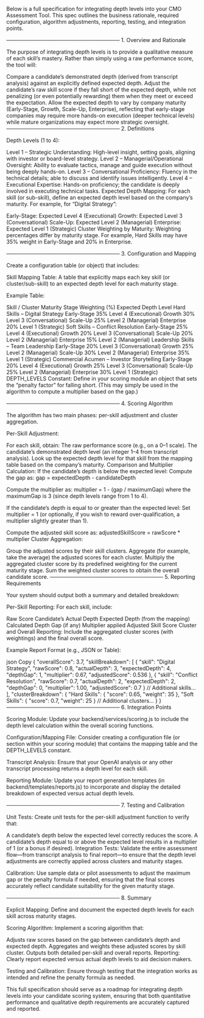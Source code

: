 Below is a full specification for integrating depth levels into your CMO Assessment Tool. This spec outlines the business rationale, required configuration, algorithm adjustments, reporting, testing, and integration points.

────────────────────────────── 1. Overview and Rationale

The purpose of integrating depth levels is to provide a qualitative measure of each skill’s mastery. Rather than simply using a raw performance score, the tool will:

Compare a candidate’s demonstrated depth (derived from transcript analysis) against an explicitly defined expected depth.
Adjust the candidate’s raw skill score if they fall short of the expected depth, while not penalizing (or even potentially rewarding) them when they meet or exceed the expectation.
Allow the expected depth to vary by company maturity (Early-Stage, Growth, Scale-Up, Enterprise), reflecting that early-stage companies may require more hands-on execution (deeper technical levels) while mature organizations may expect more strategic oversight.
────────────────────────────── 2. Definitions

Depth Levels (1 to 4):

Level 1 – Strategic Understanding:
High-level insight, setting goals, aligning with investor or board-level strategy.
Level 2 – Managerial/Operational Oversight:
Ability to evaluate tactics, manage and guide execution without being deeply hands-on.
Level 3 – Conversational Proficiency:
Fluency in the technical details; able to discuss and identify issues intelligently.
Level 4 – Executional Expertise:
Hands-on proficiency; the candidate is deeply involved in executing technical tasks.
Expected Depth Mapping:
For each skill (or sub-skill), define an expected depth level based on the company’s maturity. For example, for “Digital Strategy”:

Early-Stage: Expected Level 4 (Executional)
Growth: Expected Level 3 (Conversational)
Scale-Up: Expected Level 2 (Managerial)
Enterprise: Expected Level 1 (Strategic)
Cluster Weighting by Maturity:
Weighting percentages differ by maturity stage. For example, Hard Skills may have 35% weight in Early-Stage and 20% in Enterprise.

────────────────────────────── 3. Configuration and Mapping

Create a configuration table (or object) that includes:

Skill Mapping Table:
A table that explicitly maps each key skill (or cluster/sub-skill) to an expected depth level for each maturity stage.

Example Table:

Skill / Cluster Maturity Stage Weighting (%) Expected Depth Level
Hard Skills – Digital Strategy Early-Stage 35% Level 4 (Executional)
Growth 30% Level 3 (Conversational)
Scale-Up 25% Level 2 (Managerial)
Enterprise 20% Level 1 (Strategic)
Soft Skills – Conflict Resolution Early-Stage 25% Level 4 (Executional)
Growth 20% Level 3 (Conversational)
Scale-Up 20% Level 2 (Managerial)
Enterprise 15% Level 2 (Managerial)
Leadership Skills – Team Leadership Early-Stage 20% Level 3 (Conversational)
Growth 25% Level 2 (Managerial)
Scale-Up 30% Level 2 (Managerial)
Enterprise 35% Level 1 (Strategic)
Commercial Acumen – Investor Storytelling Early-Stage 20% Level 4 (Executional)
Growth 25% Level 3 (Conversational)
Scale-Up 25% Level 2 (Managerial)
Enterprise 30% Level 1 (Strategic)
DEPTH_LEVELS Constant:
Define in your scoring module an object that sets the “penalty factor” for falling short. (This may simply be used in the algorithm to compute a multiplier based on the gap.)

────────────────────────────── 4. Scoring Algorithm

The algorithm has two main phases: per-skill adjustment and cluster aggregation.

Per-Skill Adjustment:

For each skill, obtain:
The raw performance score (e.g., on a 0–1 scale).
The candidate’s demonstrated depth level (an integer 1–4 from transcript analysis).
Look up the expected depth level for that skill from the mapping table based on the company’s maturity.
Comparison and Multiplier Calculation:
If the candidate’s depth is below the expected level:
Compute the gap as:
gap = expectedDepth - candidateDepth

Compute the multiplier as:
multiplier = 1 - (gap / maximumGap)
where the maximumGap is 3 (since depth levels range from 1 to 4).

If the candidate’s depth is equal to or greater than the expected level:
Set multiplier = 1 (or optionally, if you wish to reward over-qualification, a multiplier slightly greater than 1).

Compute the adjusted skill score as:
adjustedSkillScore = rawScore \* multiplier
Cluster Aggregation:

Group the adjusted scores by their skill clusters.
Aggregate (for example, take the average) the adjusted scores for each cluster.
Multiply the aggregated cluster score by its predefined weighting for the current maturity stage.
Sum the weighted cluster scores to obtain the overall candidate score.
────────────────────────────── 5. Reporting Requirements

Your system should output both a summary and detailed breakdown:

Per-Skill Reporting:
For each skill, include:

Raw Score
Candidate’s Actual Depth
Expected Depth (from the mapping)
Calculated Depth Gap (if any)
Multiplier applied
Adjusted Skill Score
Cluster and Overall Reporting:
Include the aggregated cluster scores (with weightings) and the final overall score.

Example Report Format (e.g., JSON or Table):

json
Copy
{
"overallScore": 3.7,
"skillBreakdown": [
{
"skill": "Digital Strategy",
"rawScore": 0.8,
"actualDepth": 3,
"expectedDepth": 4,
"depthGap": 1,
"multiplier": 0.67,
"adjustedScore": 0.536
},
{
"skill": "Conflict Resolution",
"rawScore": 0.7,
"actualDepth": 2,
"expectedDepth": 2,
"depthGap": 0,
"multiplier": 1.00,
"adjustedScore": 0.7
}
// Additional skills...
],
"clusterBreakdown": {
"Hard Skills": { "score": 0.65, "weight": 35 },
"Soft Skills": { "score": 0.7, "weight": 25 }
// Additional clusters...
}
}
────────────────────────────── 6. Integration Points

Scoring Module:
Update your backend/services/scoring.js to include the depth level calculation within the overall scoring functions.

Configuration/Mapping File:
Consider creating a configuration file (or section within your scoring module) that contains the mapping table and the DEPTH_LEVELS constant.

Transcript Analysis:
Ensure that your OpenAI analysis or any other transcript processing returns a depth level for each skill.

Reporting Module:
Update your report generation templates (in backend/templates/reports.js) to incorporate and display the detailed breakdown of expected versus actual depth levels.

────────────────────────────── 7. Testing and Calibration

Unit Tests:
Create unit tests for the per-skill adjustment function to verify that:

A candidate’s depth below the expected level correctly reduces the score.
A candidate’s depth equal to or above the expected level results in a multiplier of 1 (or a bonus if desired).
Integration Tests:
Validate the entire assessment flow—from transcript analysis to final report—to ensure that the depth level adjustments are correctly applied across clusters and maturity stages.

Calibration:
Use sample data or pilot assessments to adjust the maximum gap or the penalty formula if needed, ensuring that the final scores accurately reflect candidate suitability for the given maturity stage.

────────────────────────────── 8. Summary

Explicit Mapping:
Define and document the expected depth levels for each skill across maturity stages.

Scoring Algorithm:
Implement a scoring algorithm that:

Adjusts raw scores based on the gap between candidate’s depth and expected depth.
Aggregates and weights these adjusted scores by skill cluster.
Outputs both detailed per-skill and overall reports.
Reporting:
Clearly report expected versus actual depth levels to aid decision makers.

Testing and Calibration:
Ensure through testing that the integration works as intended and refine the penalty formula as needed.

This full specification should serve as a roadmap for integrating depth levels into your candidate scoring system, ensuring that both quantitative performance and qualitative depth requirements are accurately captured and reported.
